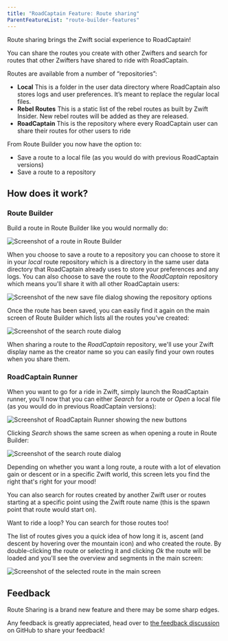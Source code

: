 ```yaml
---
title: "RoadCaptain Feature: Route sharing"
ParentFeatureList: "route-builder-features"
---
```


Route sharing brings the Zwift social experience to RoadCaptain!

You can share the routes you create with other Zwifters and search for routes that other Zwifters have shared to ride with RoadCaptain.

Routes are available from a number of “repositories”:

- **Local** This is a folder in the user data directory where RoadCaptain also stores logs and user preferences. It’s meant to replace the regular local files.
- **Rebel Routes** This is a static list of the rebel routes as built by Zwift Insider. New rebel routes will be added as they are released.
- **RoadCaptain** This is the repository where every RoadCaptain user can share their routes for other users to ride

From Route Builder you now have the option to:

- Save a route to a local file (as you would do with previous RoadCaptain versions)
- Save a route to a repository

## How does it work?

### Route Builder

Build a route in Route Builder like you would normally do:

![Screenshot of a route in Route Builder](/images/route-sharing-step-1-route.png)

When you choose to save a route to a repository you can choose to store it in your _local_ route repository which is a directory in the same user data directory that RoadCaptain already uses to store your preferences and any logs. You can also choose to save the route to the _RoadCaptain_ repository which means you'll share it with all other RoadCaptain users:

![Screenshot of the new save file dialog showing the repository options](/images/route-sharing-step-2-repository.png)

Once the route has been saved, you can easily find it again on the main screen of Route Builder which lists all the routes you've created:

![Screenshot of the search route dialog](/images/route-sharing-step-3-search.png)

When sharing a route to the _RoadCaptain_ repository, we'll use your Zwift display name as the creator name so you can easily find your own routes when you share them.

### RoadCaptain Runner

When you want to go for a ride in Zwift, simply launch the RoadCaptain runner, you'll now that you can either _Search_ for a route or _Open_ a local file (as you would do in previous RoadCaptain versions):

![Screenshot of RoadCaptain Runner showing the new buttons](/images/route-sharing-step-4-runner.png)

Clicking _Search_ shows the same screen as when opening a route in Route Builder:

![Screenshot of the search route dialog](/images/route-sharing-step-5-search.png)

Depending on whether you want a long route, a route with a lot of elevation gain or descent or in a specific Zwift world, this screen lets you find the right that's right for your mood!

You can also search for routes created by another Zwift user or routes starting at a specific point using the Zwift route name (this is the spawn point that route would start on).

Want to ride a loop? You can search for those routes too!

The list of routes gives you a quick idea of how long it is, ascent (and descent by hovering over the mountain icon) and who created the route. By double-clicking the route or selecting it and clicking _Ok_ the route will be loaded and you'll see the overview and segments in the main screen:


![Screenshot of the selected route in the main screen](/images/route-sharing-step-6-route.png)

## Feedback

Route Sharing is a brand new feature and there may be some sharp edges.

Any feedback is greatly appreciated, head over to [the feedback discussion](https://github.com/sandermvanvliet/RoadCaptain/discussions/116) on GitHub to share your feedback!
